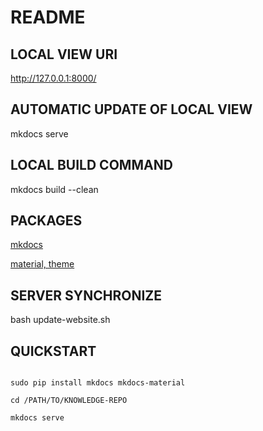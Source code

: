 # README

## LOCAL VIEW URI

http://127.0.0.1:8000/

## AUTOMATIC UPDATE OF LOCAL VIEW

mkdocs serve

## LOCAL BUILD COMMAND

mkdocs build --clean

## PACKAGES

[mkdocs](https://www.mkdocs.org/)

[material, theme](https://squidfunk.github.io/mkdocs-material/)

## SERVER SYNCHRONIZE

bash update-website.sh

## QUICKSTART

```

sudo pip install mkdocs mkdocs-material

cd /PATH/TO/KNOWLEDGE-REPO

mkdocs serve

```




